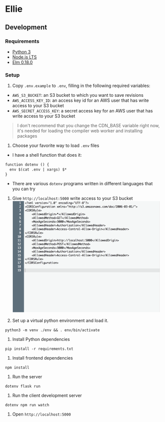 # Ellie

## Development

### Requirements
- [Python 3](https://www.python.org/downloads/)
- [Node.js LTS](https://nodejs.org/en/download/)
- [Elm 0.18.0](https://guide.elm-lang.org/install.html)

### Setup
1. Copy `.env.example` to `.env`, filling in the following required variables:
  - `AWS_S3_BUCKET`: an S3 bucket to which you want to save revisions
  - `AWS_ACCESS_KEY_ID`: an access key id for an AWS user that has write access to your S3 bucket
  - `AWS_SECRET_ACCESS_KEY`: a secret access key for an AWS user that has write access to your S3 bucket

  > I don't recommend that you change the CDN_BASE variable right now, it's needed for loading the compiler web worker and installing packages

1. Choose your favorite way to load `.env` files
  - I have a shell function that does it:
```
function dotenv () {
  env $(cat .env | xargs) $*
}
```
  - There are various `dotenv` programs written in different languages that you can try

1. Give `http://localhost:5000` write access to your S3 bucket
![AWS Bucket CORS Config](docs/images/aws_bucket_cors.png)

1. Set up a virtual python environment and load it.
  ```
  python3 -m venv ./env && . env/bin/activate
  ```

1. Install Python dependencies
  ```
  pip install -r requirements.txt
  ```

1. Install frontend dependencies
  ```
  npm install
  ```

1. Run the server
  ```
  dotenv flask run
  ```

1. Run the client development server
  ```
  dotenv npm run watch
  ```

1. Open `http://localhost:5000`
